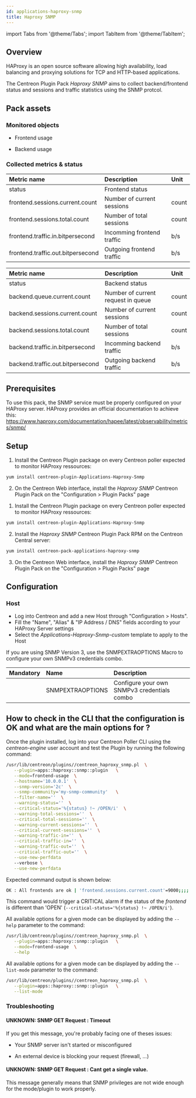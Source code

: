 ```yaml
---
id: applications-haproxy-snmp
title: Haproxy SNMP
---
```

import Tabs from '@theme/Tabs';
import TabItem from '@theme/TabItem';


## Overview

HAProxy is an open source software allowing high availability, load balancing 
and proxying solutions for TCP and HTTP-based applications.

The Centreon Plugin Pack *Haproxy SNMP* aims to collect backend/frontend status
and sessions and traffic statistics using the SNMP protcol.

## Pack assets

### Monitored objects

* Frontend usage 

* Backend usage

### Collected metrics & status

<Tabs groupId="sync">
<TabItem value="Frontend-Usage" label="Frontend-Usage">

| Metric name                       | Description                | Unit  |
|:----------------------------------|:---------------------------|:------|
| status                            | Frontend status            |       |
| frontend.sessions.current.count   | Number of current sessions | count |
| frontend.sessions.total.count     | Number of total sessions   | count |
| frontend.traffic.in.bitpersecond  | Incomming frontend traffic | b/s   |
| frontend.traffic.out.bitpersecond | Outgoing frontend traffic  | b/s   |

</TabItem>
<TabItem value="Backend-Usage" label="Backend-Usage">

| Metric name                      | Description                        | Unit  |
|:---------------------------------|:-----------------------------------|:------|
| status                           | Backend status                     |       |
| backend.queue.current.count      | Number of current request in queue | count |
| backend.sessions.current.count   | Number of current sessions         | count |
| backend.sessions.total.count     | Number of total sessions           | count |
| backend.traffic.in.bitpersecond  | Incomming backend traffic          | b/s   |
| backend.traffic.out.bitpersecond | Outgoing backend traffic           | b/s   |

</TabItem>
</Tabs>

## Prerequisites

To use this pack, the SNMP service must be properly configured on your HAProxy 
server. HAProxy provides an official documentation to achieve this:
https://www.haproxy.com/documentation/hapee/latest/observability/metrics/snmp/

## Setup

<Tabs groupId="sync">
<TabItem value="Online License" label="Online License">

1. Install the Centreon Plugin package on every Centreon poller expected to monitor HAProxy ressources:

```bash
yum install centreon-plugin-Applications-Haproxy-Snmp
```

2. On the Centreon Web interface, install the *Haproxy SNMP* Centreon Plugin Pack on the "Configuration > Plugin Packs" page

</TabItem>
<TabItem value="Offline License" label="Offline License">

1. Install the Centreon Plugin package on every Centreon poller expected to monitor HAProxy ressources:

```bash
yum install centreon-plugin-Applications-Haproxy-Snmp
```

2. Install the *Haproxy SNMP* Centreon Plugin Pack RPM on the Centreon Central server:

```bash
yum install centreon-pack-applications-haproxy-snmp
```

3. On the Centreon Web interface, install the *Haproxy SNMP* Centreon Plugin Pack on the "Configuration > Plugin Packs" page

</TabItem>
</Tabs>

## Configuration

### Host

 * Log into Centreon and add a new Host through "Configuration > Hosts".
 * Fill the "Name", "Alias" & "IP Address / DNS" fields according to your HAProxy Server settings
 * Select the *Applications-Haproxy-Snmp-custom* template to apply to the Host

If you are using SNMP Version 3, use the SNMPEXTRAOPTIONS Macro to configure
 your own SNMPv3 credentials combo.

| Mandatory | Name             | Description                                 |
|:----------|:-----------------|:--------------------------------------------|
|           | SNMPEXTRAOPTIONS | Configure your own SNMPv3 credentials combo |

## How to check in the CLI that the configuration is OK and what are the main options for ? 

 Once the plugin installed, log into your Centreon Poller CLI using the 
 *centreon-engine* user account and test the Plugin by running the following 
 command:

 ```bash
 /usr/lib/centreon/plugins//centreon_haproxy_snmp.pl  \
    --plugin=apps::haproxy::snmp::plugin   \
    --mode=frontend-usage  \
    --hostname='10.0.0.1'  \
    --snmp-version='2c'  \
    --snmp-community='my-snmp-community'   \
    --filter-name=''  \
    --warning-status=''  \
    --critical-status='%{status} !~ /OPEN/i'  \
    --warning-total-sessions=''  \
    --critical-total-sessions=''  \
    --warning-current-sessions=''  \
    --critical-current-sessions=''  \
    --warning-traffic-in=''  \
    --critical-traffic-in=''  \
    --warning-traffic-out=''  \
    --critical-traffic-out=''  \
    --use-new-perfdata
    --verbose \
    --use-new-perfdata
 ```

 Expected command output is shown below:

 ```bash
OK : All frontends are ok | 'frontend.sessions.current.count'=9000;;;; 'frontend.sessions.total.count'=9000;;;; 'frontend.traffic.in.bitpersecond'=9000b/s;;;; 'frontend.traffic.out.bitpersecond'=9000b/s;;;;
 ```

This command would trigger a CRITICAL alarm if the status of the *frontend* is 
different than 'OPEN' (```--critical-status='%{status} !~ /OPEN/i'```).

 All available options for a given mode can be displayed by adding the 
```--help``` parameter to the command:

 ```bash
 /usr/lib/centreon/plugins//centreon_haproxy_snmp.pl  \
    --plugin=apps::haproxy::snmp::plugin   \
    --mode=frontend-usage  \
    --help
 ```

 All available options for a given mode can be displayed by adding the 
```--list-mode``` parameter to the command:

 ```bash
 /usr/lib/centreon/plugins//centreon_haproxy_snmp.pl  \
    --plugin=apps::haproxy::snmp::plugin   \
    --list-mode
 ```

### Troubleshooting
 
#### UNKNOWN: SNMP GET Request : Timeout

If you get this message, you're probably facing one of theses issues:

* Your SNMP server isn't started or misconfigured

* An external device is blocking your request (firewall, ...)

#### UNKNOWN: SNMP GET Request : Cant get a single value.

This message generally means that SNMP privileges are not wide enough for the
mode/plugin to work properly.